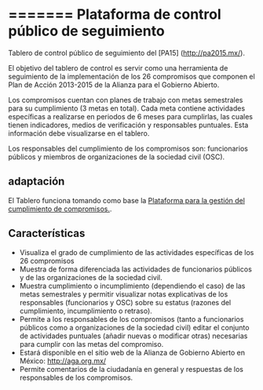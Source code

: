 =======
Plataforma de control público de seguimiento
================

Tablero de control público de seguimiento del [PA15] (http://pa2015.mx/).

El objetivo del tablero de control es servir como una herramienta de seguimiento de la
implementación de los 26 compromisos que componen el Plan de Acción 2013-2015 de la Alianza para 
el Gobierno Abierto.

Los compromisos cuentan con planes de trabajo con metas semestrales para su cumplimiento (3 
metas en total). Cada meta contiene actividades específicas a realizarse en periodos de 6 meses 
para cumplirlas, las cuales tienen indicadores, medios de verificación y responsables puntuales. Esta 
información debe visualizarse en el tablero.

Los responsables del cumplimiento de los compromisos son: funcionarios públicos y miembros de 
organizaciones de la sociedad civil (OSC).


## adaptación

El Tablero funciona tomando como base la [Plataforma para la gestión del cumplimiento de compromisos.](https://github.com/e-gob/cumplimiento).

## Características

* Visualiza el grado de cumplimiento de las actividades específicas de los 26 compromisos
* Muestra de forma diferenciada las actividades de funcionarios públicos y de las organizaciones de la sociedad civil.
* Muestra cumplimiento o incumplimiento (dependiendo el caso) de las metas semestrales y permitir visualizar notas explicativas de los responsables (funcionarios y OSC) sobre su estatus (razones del cumplimiento, incumplimiento o retraso).
* Permite a los responsables de los compromisos (tanto a funcionarios públicos como a organizaciones de la sociedad civil) editar el conjunto de actividades puntuales (añadir nuevas o modificar otras) necesarias para cumplir con las metas del compromiso.
* Estará disponible en el sitio web de la Alianza de Gobierno Abierto en México: http://aga.org.mx/
* Permite comentarios de la ciudadanía en general y respuestas de los responsables de los compromisos.